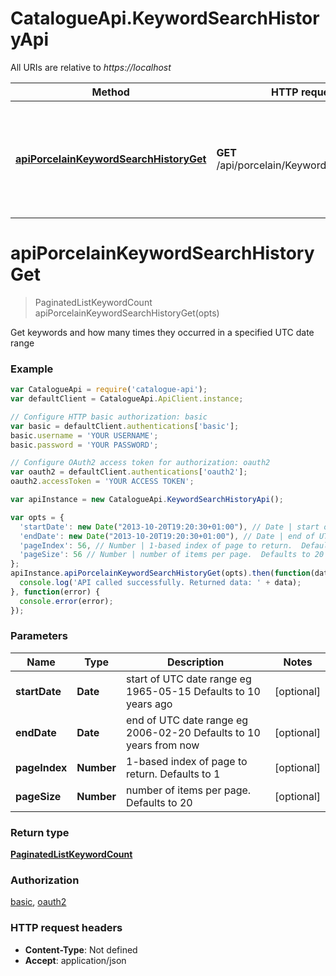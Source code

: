# CatalogueApi.KeywordSearchHistoryApi

All URIs are relative to *https://localhost*

Method | HTTP request | Description
------------- | ------------- | -------------
[**apiPorcelainKeywordSearchHistoryGet**](KeywordSearchHistoryApi.md#apiPorcelainKeywordSearchHistoryGet) | **GET** /api/porcelain/KeywordSearchHistory | Get keywords and how many times they occurred in a specified UTC date range


<a name="apiPorcelainKeywordSearchHistoryGet"></a>
# **apiPorcelainKeywordSearchHistoryGet**
> PaginatedListKeywordCount apiPorcelainKeywordSearchHistoryGet(opts)

Get keywords and how many times they occurred in a specified UTC date range

### Example
```javascript
var CatalogueApi = require('catalogue-api');
var defaultClient = CatalogueApi.ApiClient.instance;

// Configure HTTP basic authorization: basic
var basic = defaultClient.authentications['basic'];
basic.username = 'YOUR USERNAME';
basic.password = 'YOUR PASSWORD';

// Configure OAuth2 access token for authorization: oauth2
var oauth2 = defaultClient.authentications['oauth2'];
oauth2.accessToken = 'YOUR ACCESS TOKEN';

var apiInstance = new CatalogueApi.KeywordSearchHistoryApi();

var opts = { 
  'startDate': new Date("2013-10-20T19:20:30+01:00"), // Date | start of UTC date range eg 1965-05-15              Defaults to 10 years ago
  'endDate': new Date("2013-10-20T19:20:30+01:00"), // Date | end of UTC date range eg 2006-02-20              Defaults to 10 years from now
  'pageIndex': 56, // Number | 1-based index of page to return.  Defaults to 1
  'pageSize': 56 // Number | number of items per page.  Defaults to 20
};
apiInstance.apiPorcelainKeywordSearchHistoryGet(opts).then(function(data) {
  console.log('API called successfully. Returned data: ' + data);
}, function(error) {
  console.error(error);
});

```

### Parameters

Name | Type | Description  | Notes
------------- | ------------- | ------------- | -------------
 **startDate** | **Date**| start of UTC date range eg 1965-05-15              Defaults to 10 years ago | [optional] 
 **endDate** | **Date**| end of UTC date range eg 2006-02-20              Defaults to 10 years from now | [optional] 
 **pageIndex** | **Number**| 1-based index of page to return.  Defaults to 1 | [optional] 
 **pageSize** | **Number**| number of items per page.  Defaults to 20 | [optional] 

### Return type

[**PaginatedListKeywordCount**](PaginatedListKeywordCount.md)

### Authorization

[basic](../README.md#basic), [oauth2](../README.md#oauth2)

### HTTP request headers

 - **Content-Type**: Not defined
 - **Accept**: application/json

